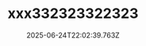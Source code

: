 ---
title: xxx332323322323
level: Trudny
slug: xxx332323322323
recomended: true
category: babeczki-i-muffiny
calories: 333
protein: 330
fat: 33
carbs: 3
fiber: 3
time: ' 1 godzina'
image: >-
  /images/recipes/babeczki-i-muffiny/xxx332323322323/hero_xxx332323322323_23362162-v-1080x1447.webp
description: xxxx23322
ingredients:
  - xxsd 200
  - 2323g gg
steps:
  - title: sdffds
    description:
      - fds
    image: null
imagePreview: blob:http://localhost:3000/ed99acd6-a233-474d-b6ae-71d615d97e19
date: '2025-06-24T22:02:39.763Z'
---